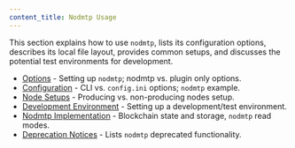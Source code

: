 ```yaml
---
content_title: Nodmtp Usage
---
```


This section explains how to use `nodmtp`, lists its configuration options, describes its local file layout, provides common setups, and discusses the potential test environments for development.

* [Options](00_nodmtp-options.md) - Setting up `nodmtp`; nodmtp vs. plugin only options.
* [Configuration](01_nodmtp-configuration.md) - CLI vs. `config.ini` options; `nodmtp` example.
* [Node Setups](02_node-setups/index.md) - Producing vs. non-producing nodes setup.
* [Development Environment](03_development-environment/index.md) - Setting up a development/test environment.
* [Nodmtp Implementation](05_nodmtp-implementation.md) - Blockchain state and storage, `nodmtp` read modes.
* [Deprecation Notices](https://github.com/MTPIO/mtp/issues/7597) - Lists `nodmtp` deprecated functionality.
